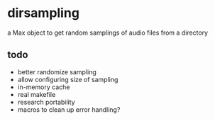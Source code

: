 # dirsampling
a Max object to get random samplings of audio files from a directory

## todo
* better randomize sampling
* allow configuring size of sampling
* in-memory cache
* real makefile
* research portability
* macros to clean up error handling?
